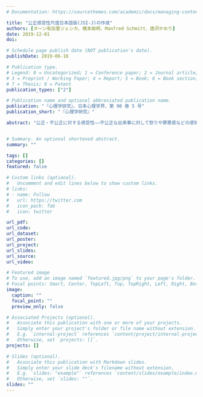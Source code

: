```yaml
---
# Documentation: https://sourcethemes.com/academic/docs/managing-content/

title: "公正感受性尺度日本語版(JSI-J)の作成"
authors: [ターン有加里ジェシカ、橋本剛明、Manfred Schmitt、唐沢かおり]
date: 2019-12-01
doi:

# Schedule page publish date (NOT publication's date).
publishDate: 2019-06-16

# Publication type.
# Legend: 0 = Uncategorized; 1 = Conference paper; 2 = Journal article;
# 3 = Preprint / Working Paper; 4 = Report; 5 = Book; 6 = Book section;
# 7 = Thesis; 8 = Patent
publication_types: ["2"]

# Publication name and optional abbreviated publication name.
publication: "『心理学研究』、日本心理学界、第 90 巻 5 号"
publication_short: "『心理学研究』"

abstract: "公正・不公正に対する感受性――不公正な出来事に対して怒りや罪悪感などの感情を覚える程度やそれについて反芻する程度――には個人差がある。公正感受性尺度（Schmitt et al., 2010）は，これを測定するために開発された尺度であり，その特徴は被害者，第3者，受益者，加害者という4つの立場を区別する点にある。つまり公正感受性尺度は，不公正な出来事によって損失を受けることに対する感受性，不公正な出来事を第三者として知ることに対する感受性，不公正な出来事から受動的に利益を得ることに対する感受性，不公正な出来事を能動的に引き起こすことに対する感受性という4つの下位次元概念を分けて測定する。各下位次元概念は，協力行動をはじめとする様々な行動や心身の健康に対してそれぞれ異なる影響を持つことが明らかにされてきた。この尺度はこれまで，英語，ドイツ語，中国語を含む多くの言語で用いられてきたが，日本語版はまだ作成されていない。そこで本研究は，公正感受性尺度日本語版およびその短縮版を作成し，それらの信頼性と妥当性を検討した。信頼性と妥当性は概ね確認されたが，数項目に関しては予測されていなかった結果が得られた。本論ではこの尺度の有効な使い方について議論する。"


# Summary. An optional shortened abstract.
summary: ""

tags: []
categories: []
featured: false

# Custom links (optional).
#   Uncomment and edit lines below to show custom links.
# links:
# - name: Follow
#   url: https://twitter.com
#   icon_pack: fab
#   icon: twitter

url_pdf: 
url_code:
url_dataset:
url_poster:
url_project:
url_slides:
url_source:
url_video:

# Featured image
# To use, add an image named `featured.jpg/png` to your page's folder. 
# Focal points: Smart, Center, TopLeft, Top, TopRight, Left, Right, BottomLeft, Bottom, BottomRight.
image:
  caption: ""
  focal_point: ""
  preview_only: false

# Associated Projects (optional).
#   Associate this publication with one or more of your projects.
#   Simply enter your project's folder or file name without extension.
#   E.g. `internal-project` references `content/project/internal-project/index.md`.
#   Otherwise, set `projects: []`.
projects: []

# Slides (optional).
#   Associate this publication with Markdown slides.
#   Simply enter your slide deck's filename without extension.
#   E.g. `slides: "example"` references `content/slides/example/index.md`.
#   Otherwise, set `slides: ""`.
slides: ""
---
```

